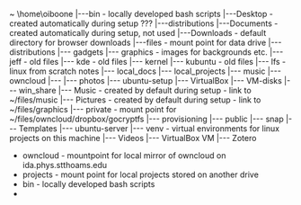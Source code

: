 ~ \home\oiboone
|---bin - locally developed bash scripts
|---Desktop - created automatically during setup ???
|---distributions
|---Documents - created automatically during setup, not used
|---Downloads - default directory for browser downloads
|---files - mount point for data drive
    |--- distributions 
    |--- gadgets 
    |--- graphics - images for backgrounds etc.
    |--- jeff - old files
    |--- kde - old files
    |--- kernel
    |--- kubuntu - old files
    |--- lfs - linux from scratch notes
    |--- local_docs
    |--- local_projects
    |--- music
    |--- owncloud
         |---
    |--- photos
    |--- ubuntu-setup
    |--- VirtualBox
    |--- VM-disks
    |--- win_share
|--- Music - created by default during setup - link to ~/files/music
|--- Pictures - created by default during setup - link to ~/files/graphics
|--- private - mount point for ~/files/owncloud/dropbox/gocryptfs
|--- provisioning
|--- public
|--- snap
|--- Templates
|--- ubuntu-server
|--- venv - virtual environments for linux projects on this machine
|--- Videos
|--- VirtualBox VM
|--- Zotero

* owncloud - mountpoint for local mirror of owncloud on ida.phys.stthoams.edu
* projects - mount point for local projects stored on another drive
* bin - locally developed bash scripts
* 